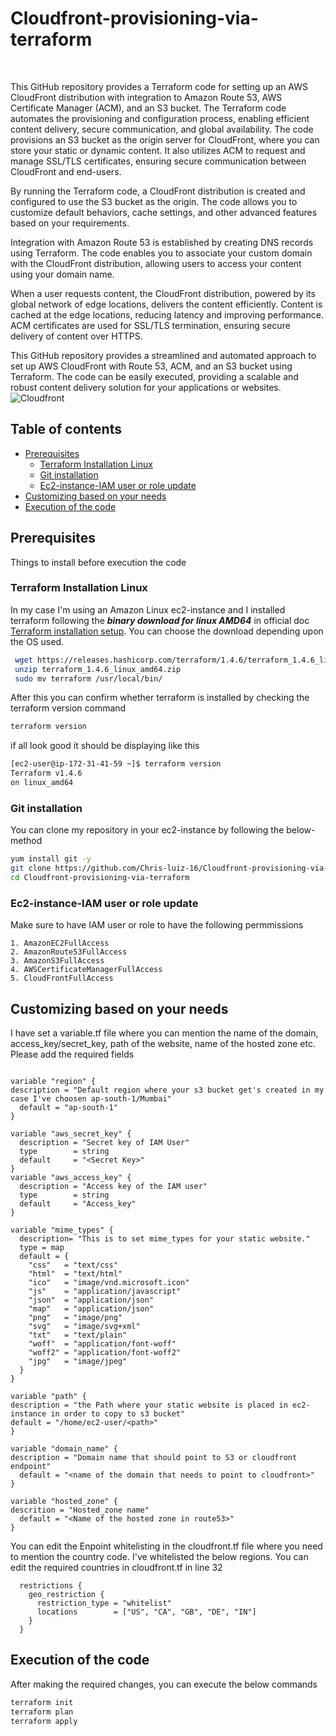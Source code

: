 # Cloudfront-provisioning-via-terraform
<br />

This GitHub repository provides a Terraform code for setting up an AWS CloudFront distribution with integration to Amazon Route 53, AWS Certificate Manager (ACM), and an S3 bucket. The Terraform code automates the provisioning and configuration process, enabling efficient content delivery, secure communication, and global availability.
The code provisions an S3 bucket as the origin server for CloudFront, where you can store your static or dynamic content. It also utilizes ACM to request and manage SSL/TLS certificates, ensuring secure communication between CloudFront and end-users.

By running the Terraform code, a CloudFront distribution is created and configured to use the S3 bucket as the origin. The code allows you to customize default behaviors, cache settings, and other advanced features based on your requirements.

Integration with Amazon Route 53 is established by creating DNS records using Terraform. The code enables you to associate your custom domain with the CloudFront distribution, allowing users to access your content using your domain name.

When a user requests content, the CloudFront distribution, powered by its global network of edge locations, delivers the content efficiently. Content is cached at the edge locations, reducing latency and improving performance. ACM certificates are used for SSL/TLS termination, ensuring secure delivery of content over HTTPS.

This GitHub repository provides a streamlined and automated approach to set up AWS CloudFront with Route 53, ACM, and an S3 bucket using Terraform. The code can be easily executed, providing a scalable and robust content delivery solution for your applications or websites.
![Cloudfront](https://github.com/Chris-luiz-16/Cloudfront-provisioning-via-terraform/assets/128575317/350b8052-1a55-4cd3-b478-2ebb9cb782d5)

## Table of contents
* [Prerequisites](#prerequisites)
  * [Terraform Installation Linux](#terraform-installation-linux)
  * [Git installation](#git-installation)
  * [Ec2-instance-IAM user or role update ](#ec2-instance-iam-user-or-role-update )
* [Customizing based on your needs](#customizing-based-on-your-needs)
* [Execution of the code](#execution-of-the-code)

## Prerequisites
Things to install before execution the code

### Terraform Installation Linux
In my case I'm using an Amazon Linux  ec2-instance and I installed terraform following the ***binary download for linux AMD64*** in official doc [Terraform installation setup](https://developer.hashicorp.com/terraform/downloads?product_intent=terraform).
You can choose the download depending upon the OS used.
```sh
 wget https://releases.hashicorp.com/terraform/1.4.6/terraform_1.4.6_linux_amd64.zip
 unzip terraform_1.4.6_linux_amd64.zip
 sudo mv terraform /usr/local/bin/
```
After this you can confirm whether terraform is installed by checking the terraform version command
```sh
terraform version
```
if all look good it should be displaying like this
```bash
[ec2-user@ip-172-31-41-59 ~]$ terraform version
Terraform v1.4.6
on linux_amd64
```

### Git installation
You can clone my repository in your ec2-instance by following the below-method
```sh
yum install git -y
git clone https://github.com/Chris-luiz-16/Cloudfront-provisioning-via-terraform.git
cd Cloudfront-provisioning-via-terraform
```

### Ec2-instance-IAM user or role update 
Make sure to have IAM user or role to have the following permmissions
```
1. AmazonEC2FullAccess
2. AmazonRoute53FullAccess
3. AmazonS3FullAccess
4. AWSCertificateManagerFullAccess
5. CloudFrontFullAccess
```

## Customizing based on your needs
I have set a variable.tf file where you can mention the name of the domain, access_key/secret_key, path of the website, name of the hosted zone etc. Please add the required fields

```hcl

variable "region" {
description = "Default region where your s3 bucket get's created in my case I've choosen ap-south-1/Mumbai"
  default = "ap-south-1"
}

variable "aws_secret_key" {
  description = "Secret key of IAM User"
  type        = string
  default     = "<Secret Key>"
}
variable "aws_access_key" {
  description = "Access key of the IAM user"
  type        = string
  default     = "Access_key"
}

variable "mime_types" {
  description= "This is to set mime_types for your static website."
  type = map
  default = {
    "css"   = "text/css"
    "html"  = "text/html"
    "ico"   = "image/vnd.microsoft.icon"
    "js"    = "application/javascript"
    "json"  = "application/json"
    "map"   = "application/json"
    "png"   = "image/png"
    "svg"   = "image/svg+xml"
    "txt"   = "text/plain"
    "woff"  = "application/font-woff"
    "woff2" = "application/font-woff2"
    "jpg"   = "image/jpeg"
  }
}

variable "path" {
description = "the Path where your static website is placed in ec2-instance in order to copy to s3 bucket"
default = "/home/ec2-user/<path>"
}

variable "domain_name" {
description = "Domain name that should point to S3 or cloudfront endpoint"
  default = "<name of the domain that needs to point to cloudfront>"
}

variable "hosted_zone" {
descrition = "Hosted_zone name"
  default = "<Name of the hosted zone in route53>"
}
```
You can edit the Enpoint whitelisting in the cloudfront.tf file where you need to mention the country code. I've whitelisted the below regions. You can edit the required countries in cloudfront.tf in line 32
```hcl
  restrictions {
    geo_restriction {
      restriction_type = "whitelist"
      locations        = ["US", "CA", "GB", "DE", "IN"]
    }
  }
```

## Execution of the code

After making the required changes, you can execute the below commands
```sh
terraform init
terraform plan
terraform apply 
```

